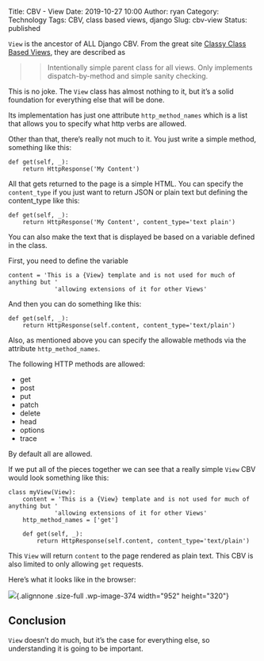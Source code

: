 Title: CBV - View
Date: 2019-10-27 10:00
Author: ryan
Category: Technology
Tags: CBV, class based views, django
Slug: cbv-view
Status: published

`View` is the ancestor of ALL Django CBV. From the great site [Classy Class Based Views](http://ccbv.co.uk), they are described as

> > Intentionally simple parent class for all views. Only implements dispatch-by-method and simple sanity checking.

This is no joke. The `View` class has almost nothing to it, but it’s a solid foundation for everything else that will be done.

Its implementation has just one attribute `http_method_names` which is a list that allows you to specify what http verbs are allowed.

Other than that, there’s really not much to it. You just write a simple method, something like this:

    def get(self, _):
        return HttpResponse('My Content')

All that gets returned to the page is a simple HTML. You can specify the `content_type` if you just want to return JSON or plain text but defining the content_type like this:

    def get(self, _):
        return HttpResponse('My Content', content_type='text plain')

You can also make the text that is displayed be based on a variable defined in the class.

First, you need to define the variable

    content = 'This is a {View} template and is not used for much of anything but '   
                 'allowing extensions of it for other Views'

And then you can do something like this:

    def get(self, _):
        return HttpResponse(self.content, content_type='text/plain')

Also, as mentioned above you can specify the allowable methods via the attribute `http_method_names`.

The following HTTP methods are allowed:

-   get
-   post
-   put
-   patch
-   delete
-   head
-   options
-   trace

By default all are allowed.

If we put all of the pieces together we can see that a really simple `View` CBV would look something like this:

    class myView(View):
        content = 'This is a {View} template and is not used for much of anything but '   
                 'allowing extensions of it for other Views'
        http_method_names = ['get']

        def get(self, _):
            return HttpResponse(self.content, content_type='text/plain')

This `View` will return `content` to the page rendered as plain text. This CBV is also limited to only allowing `get` requests.

Here’s what it looks like in the browser:

![](/images/uploads/2019/10/F817D382-9A10-45C6-B30A-D66AAD942F80_4_5005_c.jpeg){.alignnone .size-full .wp-image-374 width="952" height="320"}

## Conclusion

`View` doesn’t do much, but it’s the case for everything else, so understanding it is going to be important.
